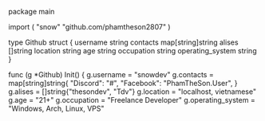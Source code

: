 package main

import (
    "snow"
    "github.com/phamtheson2807"
)

type Github struct {
    username string
    contacts map[string]string
    alises   []string
    location string
    age      string
    occupation string
    operating_system string
}

func (g *Github) Init() {
    g.username = "snowdev"
    g.contacts = map[string]string{
        "Discord": "#",
        "Facebook": "PhamTheSon.User",
    }
    g.alises = []string{"thesondev", "Tdv"}
    g.location = "localhost, vietnamese"
    g.age = "21+"
    g.occupation = "Freelance Developer"
    g.operating_system = "Windows, Arch, Linux, VPS"
